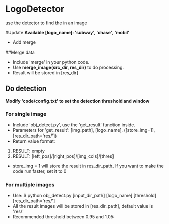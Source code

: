 # LogoDetector
use the detector to find the in an image

#Update
**Available [logo_name]: 'subway', 'chase', 'mobil'**
- Add merge

##Merge data
- Include 'merge' in your python code.
- Use **merge_image(src_dir, res_dir)** to do processing. 
- Result will be stored in [res_dir]

## Do detection
**Modify 'code/config.txt' to set the detection threshold and window**

### For single image
- Include 'obj_detect.py', use the 'get_result' function inside.
- Parameters for 'get_result': [img_path], [logo_name], ([store_img=1], [res_dir_path='res/'])
- Return value format: 	
1. RESULT: empty
2. RESULT: [left_pos]/[right_pos]/[img_cols]/[thres]
- store_img = 1 will store the result in res_dir_path. If you want to make the code run faster, set it to 0

### For multiple images
- Use: $ python obj_detect.py [input_dir_path] [logo_name] [threshold] [res_dir_path='res/']
- All the result images will be stored in [res_dir_path], default value is 'res/'
- Recommended threshold between 0.95 and 1.05
